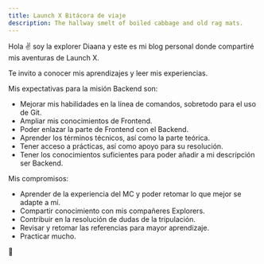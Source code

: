 ```yaml
---
title: Launch X Bitácora de viaje
description: The hallway smelt of boiled cabbage and old rag mats.
---
```


Hola ✌️  soy la explorer Diaana y este es mi blog personal donde compartiré mis aventuras de Launch X.

Te invito a conocer mis aprendizajes y leer mis experiencias.




Mis expectativas para la misión Backend son:

- Mejorar mis habilidades en la línea de comandos, sobretodo para el uso de Git.
- Ampliar mis conocimientos de Frontend.
- Poder enlazar la parte de Frontend con el Backend.
- Aprender los términos técnicos, así como la parte teórica.
- Tener acceso a prácticas, así como apoyo para su resolución.
- Tener los conocimientos suficientes para poder añadir a mi descripción ser Backend.



Mis compromisos:
- Aprender de la experiencia del MC y poder retomar lo que mejor se adapte a mí.
- Compartir conocimiento con mis compañeres Explorers.
- Contribuir en la resolución de dudas de la tripulación.
- Revisar y retomar las referencias para mayor aprendizaje.
- Practicar mucho.


🚀
